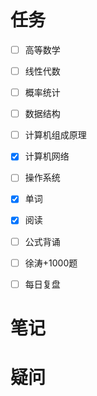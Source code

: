 ```toc
```
# 任务
- [ ]   高等数学
		
- [ ]   线性代数

- [ ]   概率统计

- [ ]   数据结构

- [ ]   计算机组成原理

- [x]   计算机网络

- [ ]   操作系统

- [x]   单词
    
- [x]   阅读

- [ ]   公式背诵

- [ ]   徐涛+1000题

- [ ]   每日复盘

# 笔记


# 疑问



